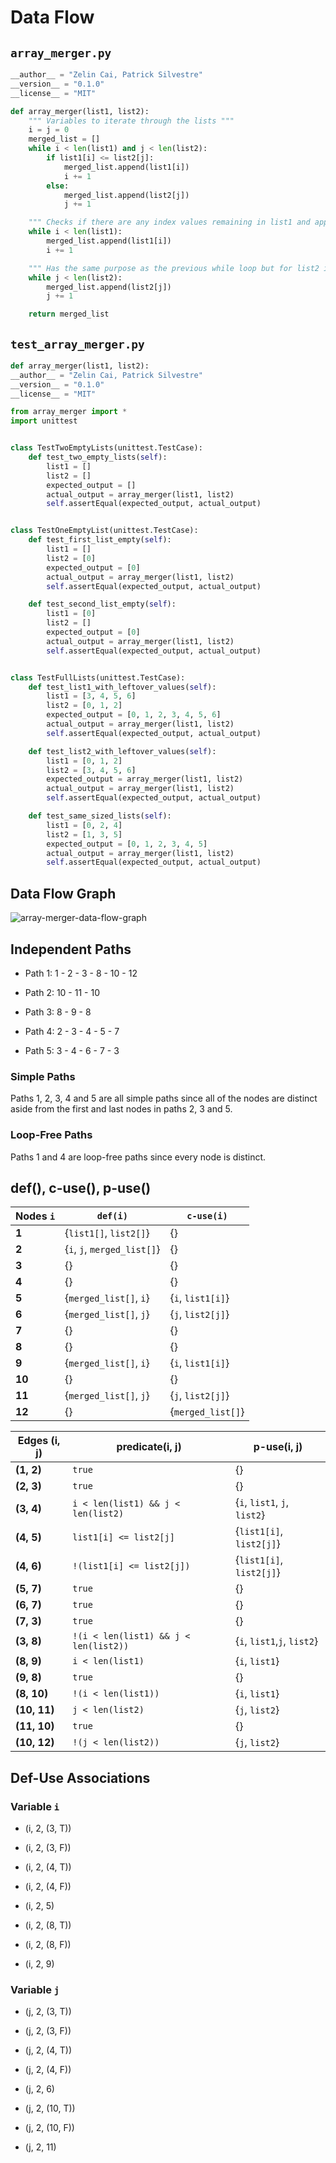 # Data Flow

## `array_merger.py`

```python
__author__ = "Zelin Cai, Patrick Silvestre"
__version__ = "0.1.0"
__license__ = "MIT"

def array_merger(list1, list2):
    """ Variables to iterate through the lists """
    i = j = 0
    merged_list = []
    while i < len(list1) and j < len(list2):
        if list1[i] <= list2[j]:
            merged_list.append(list1[i])
            i += 1
        else:
            merged_list.append(list2[j])
            j += 1

    """ Checks if there are any index values remaining in list1 and appends them """
    while i < len(list1):
        merged_list.append(list1[i])
        i += 1

    """ Has the same purpose as the previous while loop but for list2 instead """
    while j < len(list2):
        merged_list.append(list2[j])
        j += 1

    return merged_list

```

## `test_array_merger.py`

```python
def array_merger(list1, list2):
__author__ = "Zelin Cai, Patrick Silvestre"
__version__ = "0.1.0"
__license__ = "MIT"

from array_merger import *
import unittest


class TestTwoEmptyLists(unittest.TestCase):
    def test_two_empty_lists(self):
        list1 = []
        list2 = []
        expected_output = []
        actual_output = array_merger(list1, list2)
        self.assertEqual(expected_output, actual_output)


class TestOneEmptyList(unittest.TestCase):
    def test_first_list_empty(self):
        list1 = []
        list2 = [0]
        expected_output = [0]
        actual_output = array_merger(list1, list2)
        self.assertEqual(expected_output, actual_output)

    def test_second_list_empty(self):
        list1 = [0]
        list2 = []
        expected_output = [0]
        actual_output = array_merger(list1, list2)
        self.assertEqual(expected_output, actual_output)


class TestFullLists(unittest.TestCase):
    def test_list1_with_leftover_values(self):
        list1 = [3, 4, 5, 6]
        list2 = [0, 1, 2]
        expected_output = [0, 1, 2, 3, 4, 5, 6]
        actual_output = array_merger(list1, list2)
        self.assertEqual(expected_output, actual_output)

    def test_list2_with_leftover_values(self):
        list1 = [0, 1, 2]
        list2 = [3, 4, 5, 6]
        expected_output = array_merger(list1, list2)
        actual_output = array_merger(list1, list2)
        self.assertEqual(expected_output, actual_output)

    def test_same_sized_lists(self):
        list1 = [0, 2, 4]
        list2 = [1, 3, 5]
        expected_output = [0, 1, 2, 3, 4, 5]
        actual_output = array_merger(list1, list2)
        self.assertEqual(expected_output, actual_output)

```

## Data Flow Graph

![array-merger-data-flow-graph](array-merger-data-flow-graph.png)

## Independent Paths

- Path 1: 1 - 2 - 3 - 8 - 10 - 12

- Path 2: 10 - 11 - 10

- Path 3: 8 - 9 - 8

- Path 4: 2 - 3 - 4 - 5 - 7

- Path 5: 3 - 4 - 6 - 7 - 3

### Simple Paths

Paths 1, 2, 3, 4 and 5 are all simple paths since all of the nodes are distinct aside from the first and last nodes in paths 2, 3 and 5.

### Loop-Free Paths

Paths 1 and 4 are loop-free paths since every node is distinct.

## def(), c-use(), p-use()

| Nodes `i` | `def(i)`                    | `c-use(i)`        |
| --------- | --------------------------- | ----------------- |
| **1**     | {`list1[]`, `list2[]`}      | {}                |
| **2**     | {`i`, `j`, `merged_list[]`} | {}                |
| **3**     | {}                          | {}                |
| **4**     | {}                          | {}                |
| **5**     | {`merged_list[]`, `i`}      | {`i`, `list1[i]`} |
| **6**     | {`merged_list[]`, `j`}      | {`j`, `list2[j]`} |
| **7**     | {}                          | {}                |
| **8**     | {}                          | {}                |
| **9**     | {`merged_list[]`, `i`}      | {`i`, `list1[i]`} |
| **10**    | {}                          | {}                |
| **11**    | {`merged_list[]`, `j`}      | {`j`, `list2[j]`} |
| **12**    | {}                          | {`merged_list[]`} |

| Edges (i, j) | predicate(i, j)                       | p-use(i, j)                  |
| ------------ | ------------------------------------- | ---------------------------- |
| **(1, 2)**   | `true`                                | {}                           |
| **(2, 3)**   | `true`                                | {}                           |
| **(3, 4)**   | `i < len(list1) && j < len(list2)`    | {`i`, `list1`, `j`, `list2`} |
| **(4, 5)**   | `list1[i] <= list2[j]`                | {`list1[i]`, `list2[j]`}     |
| **(4, 6)**   | `!(list1[i] <= list2[j])`             | {`list1[i]`, `list2[j]`}     |
| **(5, 7)**   | `true`                                | {}                           |
| **(6, 7)**   | `true`                                | {}                           |
| **(7, 3)**   | `true`                                | {}                           |
| **(3, 8)**   | `!(i < len(list1) && j < len(list2))` | {`i`, `list1`,`j`, `list2`}  |
| **(8, 9)**   | `i < len(list1)`                      | {`i`, `list1`}               |
| **(9, 8)**   | `true`                                | {}                           |
| **(8, 10)**  | `!(i < len(list1))`                   | {`i`, `list1`}               |
| **(10, 11)** | `j < len(list2)`                      | {`j`, `list2`}               |
| **(11, 10)** | `true`                                | {}                           |
| **(10, 12)** | `!(j < len(list2))`                   | {`j`, `list2`}               |

## Def-Use Associations

### Variable `i`

- (i, 2, (3, T))

- (i, 2, (3, F))

- (i, 2, (4, T))

- (i, 2, (4, F))

- (i, 2, 5)

- (i, 2, (8, T))

- (i, 2, (8, F))

- (i, 2, 9)

### Variable `j`

- (j, 2, (3, T))

- (j, 2, (3, F))

- (j, 2, (4, T))

- (j, 2, (4, F))

- (j, 2, 6)

- (j, 2, (10, T))

- (j, 2, (10, F))

- (j, 2, 11)
